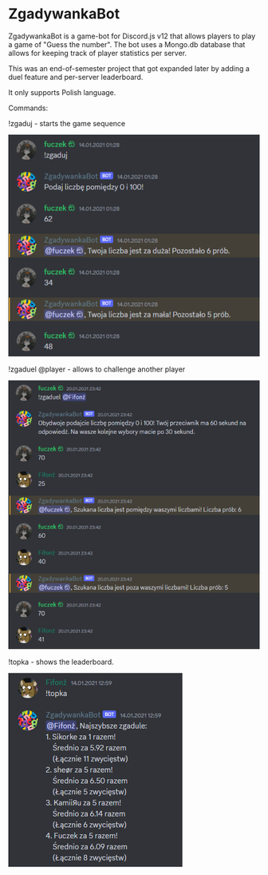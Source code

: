 # ZgadywankaBot 

ZgadywankaBot is a game-bot for Discord.js v12 that allows players to play a game of "Guess the number". The bot uses a Mongo.db database that allows for keeping track of player statistics per server.

This was an end-of-semester project that got expanded later by adding a duel feature and per-server leaderboard.

It only supports Polish language.

Commands:

!zgaduj - starts the game sequence

![zgaduj](readme/zgaduj_command.png)

!zgaduel @player - allows to challenge another player

![zgaduel](readme/zgaduel_command.png)

!topka - shows the leaderboard.

![zgaduj](readme/topka_command.png)
